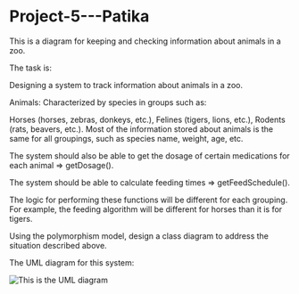 # Project-5---Patika
This is a diagram for keeping and checking information about animals in a zoo.

The task is:

Designing a system to track information about animals in a zoo.

Animals:
Characterized by species in groups such as:

Horses (horses, zebras, donkeys, etc.),
Felines (tigers, lions, etc.),
Rodents (rats, beavers, etc.).
Most of the information stored about animals is the same for all groupings, such as species name, weight, age, etc.

The system should also be able to get the dosage of certain medications for each animal => getDosage().

The system should be able to calculate feeding times => getFeedSchedule().

The logic for performing these functions will be different for each grouping. For example, the feeding algorithm will be different for horses than it is for tigers.

Using the polymorphism model, design a class diagram to address the situation described above.

The UML diagram for this system:

![This is the UML diagram ](https://github.com/simay-uygur/Project-5-Patika/blob/main/image.png)